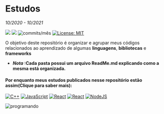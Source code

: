 # Estudos
*10/2020 - 10/2021*

<img src="https://img.shields.io/github/languages/count/Pereira-Araujo/Estudos?style=flat-square"/> <img src="https://img.shields.io/github/last-commit/Pereira-Araujo/Estudos?style=flat-square"/> <img alt="commits/mês" src="https://img.shields.io/github/commit-activity/m/Pereira-Araujo/Estudos?style=flat-square"/> [![License: MIT](https://img.shields.io/badge/License-MIT-yellow.svg)](https://opensource.org/licenses/MIT)


O objetivo deste repositório é organizar e agrupar meus códigos relacionados ao aprendizado de algumas **linguagens**, **bibliotecas** e **frameworks**

- ***Nota* :Cada pasta possui um arquivo ReadMe.md explicando como a mesma está organizada.**


#### Por enquanto meus estudos publicados nesse repositório estão assim(Clique para saber mais):

   <a href="https://github.com/Pereira-Araujo/Estudos/tree/main/C%2B%2B_learning"><img alt="C++" src="https://img.shields.io/badge/c++%20-%2300599C.svg?&style=for-the-badge&logo=c%2B%2B&ogoColor=white"/></a>
  <a href="https://github.com/Pereira-Araujo/Estudos/tree/main/Js_learning"><img alt="JavaScript" src="https://img.shields.io/badge/javascript%20-%23323330.svg?&style=for-the-badge&logo=javascript&logoColor=%23F7DF1E"/></a>
   <a href="https://github.com/Pereira-Araujo/Estudos/tree/main/React_Js_learning"><img alt="React" src="https://img.shields.io/badge/react%20-%2320232a.svg?&style=for-the-badge&logo=react&logoColor=%2361DAFB"/></a>
  <a href="https://github.com/Pereira-Araujo/Estudos/tree/main/Solidity_learning"><img alt="React" src="https://img.shields.io/badge/solidity%20-%2320232a.svg?style=for-the-badge&logo=solidity&appveyor"/></a>
  <a href="https://github.com/Pereira-Araujo/Estudos/tree/main/Node_learning"><img alt="NodeJS" src="https://img.shields.io/badge/node.js%20-%2343853D.svg?&style=for-the-badge&logo=node.js&logoColor=white"/></a>




 <img src="http://25.media.tumblr.com/bef9c3ef24707fbabf115f3267b7479d/tumblr_mom5j0GA1v1rc93aro1_500.gif" alt="programando"/>



